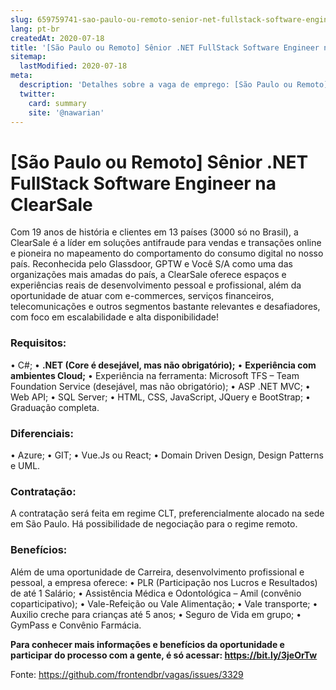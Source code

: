 ```yaml
---
slug: 659759741-sao-paulo-ou-remoto-senior-net-fullstack-software-engineer-na-clearsale
lang: pt-br
createdAt: 2020-07-18
title: '[São Paulo ou Remoto] Sênior .NET FullStack Software Engineer na ClearSale - Vaga de Emprego'
sitemap:
  lastModified: 2020-07-18
meta:
  description: 'Detalhes sobre a vaga de emprego: [São Paulo ou Remoto] Sênior .NET FullStack Software Engineer na ClearSale'
  twitter:
    card: summary
    site: '@nawarian'
---
```


# [São Paulo ou Remoto] Sênior .NET FullStack Software Engineer na ClearSale

Com 19 anos de história e clientes em 13 países (3000 só no Brasil), a ClearSale é a líder em soluções antifraude para vendas e transações online e pioneira no mapeamento do comportamento do consumo digital no nosso país. Reconhecida pelo Glassdoor, GPTW e Você S/A como uma das organizações mais amadas do país, a ClearSale oferece espaços e experiências reais de desenvolvimento pessoal e profissional, além da oportunidade de atuar com e-commerces, serviços financeiros, telecomunicações e outros segmentos bastante relevantes e desafiadores, com foco em escalabilidade e alta disponibilidade!

### Requisitos:
• C#;
• **.NET (Core é desejável, mas não obrigatório);**
• **Experiência com ambientes Cloud;**
• Experiência na ferramenta: Microsoft TFS – Team Foundation Service (desejável, mas não obrigatório);
• ASP .NET MVC;
• Web API;
• SQL Server;
• HTML, CSS, JavaScript, JQuery e BootStrap;
• Graduação completa.

### Diferenciais:
• Azure;
• GIT;
• Vue.Js ou React;
• Domain Driven Design, Design Patterns e UML.

### Contratação:
A contratação será feita em regime CLT, preferencialmente alocado na sede em São Paulo. Há possibilidade de negociação para o regime remoto.

### Benefícios:
Além de uma oportunidade de Carreira, desenvolvimento profissional e pessoal, a empresa oferece:
• PLR (Participação nos Lucros e Resultados) de até 1 Salário;
• Assistência Médica e Odontológica – Amil (convênio coparticipativo);
• Vale-Refeição ou Vale Alimentação;
• Vale transporte;
• Auxilio creche para crianças até 5 anos;
• Seguro de Vida em grupo;
• GymPass e Convênio Farmácia.

**Para conhecer mais informações e benefícios da oportunidade e participar do processo com a gente, é só acessar: https://bit.ly/3jeOrTw**

Fonte: https://github.com/frontendbr/vagas/issues/3329